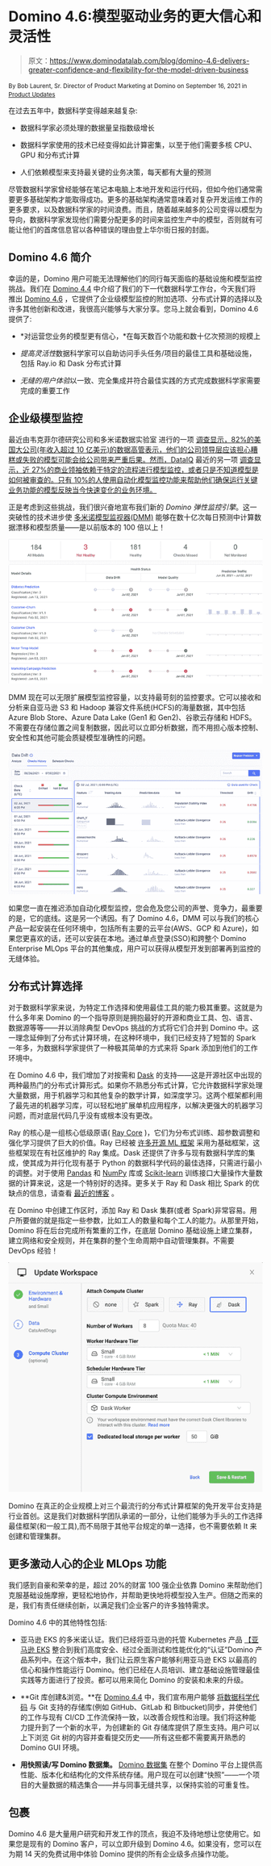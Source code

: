 # Domino 4.6:模型驱动业务的更大信心和灵活性

> 原文：<https://www.dominodatalab.com/blog/domino-4.6-delivers-greater-confidence-and-flexibility-for-the-model-driven-business>

<small class="t-small">By Bob Laurent, Sr. Director of Product Marketing at Domino on September 16, 2021 in [Product Updates](/blog/tag/product-updates)</small>

在过去五年中，数据科学变得越来越复杂:

*   数据科学家必须处理的数据量呈指数级增长

*   数据科学家使用的技术已经变得如此计算密集，以至于他们需要多核 CPU、GPU 和分布式计算

*   人们依赖模型来支持最关键的业务决策，每天都有大量的预测

尽管数据科学家曾经能够在笔记本电脑上本地开发和运行代码，但如今他们通常需要更多基础架构才能取得成功。更多的基础架构通常意味着对复杂开发运维工作的更多要求，以及数据科学家的时间浪费。而且，随着越来越多的公司变得以模型为导向，数据科学家发现他们需要分配更多的时间来监控生产中的模型，否则就有可能让他们的首席信息官以各种错误的理由登上华尔街日报的封面。

## Domino 4.6 简介

幸运的是，Domino 用户可能无法理解他们的同行每天面临的基础设施和模型监控挑战。我们在 [Domino 4.4](https://www.dominodatalab.com/news/domino-4-4-boosts-data-scientists-ability-to-work-the-way-they-want-and-maximize-productivity/) 中介绍了我们的下一代数据科学工作台，今天我们将推出 [Domino 4.6](/news/domino-data-lab-upgrades-enterprise-mlops-platform-to-support-model-monitoring-at-100x-scale-across-all-major-public-clouds) ，它提供了企业级模型监控的附加选项、分布式计算的选择以及许多其他创新和改进，我很高兴能够与大家分享。您马上就会看到，Domino 4.6 提供了:

*   *对运营您业务的模型更有信心，*在每天数百个功能和数十亿次预测的规模上

*   *提高灵活性*数据科学家可以自助访问手头任务/项目的最佳工具和基础设施，包括 Ray.io 和 Dask 分布式计算

*   *无缝的用户体验*以一致、完全集成并符合最佳实践的方式完成数据科学家需要完成的重要工作

## 企业级模型监控

最近由韦克菲尔德研究公司和多米诺数据实验室 进行的一项 [调查显示，82%的美国大公司(年收入超过 10 亿美元)的数据高管表示，他们的公司领导层应该担心糟糕或失败的模型可能会给公司带来严重后果。然而，DataIQ](https://www.dominodatalab.com/resources/data-science-needs-to-grow-up/) 最近的另一项 [调查显示，近 27%的商业领袖依赖于特定的流程进行模型监控，或者只是不知道模型是如何被审查的。只有 10%的人使用自动化模型监控功能来帮助他们确保运行关键业务功能的模型反映当今快速变化的业务环境。](https://www.dominodatalab.com/resources/dataiq-survey-how-to-scale-data-science/)

正是考虑到这些挑战，我们很兴奋地宣布我们新的 *Domino 弹性监控引擎*。这一突破性的技术进步使 [多米诺模型监视器(DMM)](https://www.dominodatalab.com/product/domino-model-monitor) 能够在数十亿次每日预测中计算数据漂移和模型质量——是以前版本的 100 倍以上！

![](img/ffb3e007b158703ae41f7995140290df.png)

DMM 现在可以无限扩展模型监控容量，以支持最苛刻的监控要求。它可以接收和分析来自亚马逊 S3 和 Hadoop 兼容文件系统(HCFS)的海量数据，其中包括 Azure Blob Store、Azure Data Lake (Gen1 和 Gen2)、谷歌云存储和 HDFS。不需要在存储位置之间复制数据，因此可以立即分析数据，而不用担心版本控制、安全性和其他可能会质疑模型准确性的问题。

![](img/740805c9992c5c6b95aa9bfeea698687.png)

如果您一直在推迟添加自动化模型监控，您会危及您公司的声誉、竞争力，最重要的是，它的底线。这是另一个诱因。有了 Domino 4.6，DMM 可以与我们的核心产品一起安装在任何环境中，包括所有主要的云平台(AWS、GCP 和 Azure)，如果您更喜欢的话，还可以安装在本地。通过单点登录(SSO)和跨整个 Domino Enterprise MLOps 平台的其他集成，用户可以获得从模型开发到部署再到监控的无缝体验。

## 分布式计算选择

对于数据科学家来说，为特定工作选择和使用最佳工具的能力极其重要。这就是为什么多年来 Domino 的一个指导原则是拥抱最好的开源和商业工具、包、语言、数据源等等——并以消除典型 DevOps 挑战的方式将它们合并到 Domino 中。这一理念延伸到了分布式计算环境，在这种环境中，我们已经支持了短暂的 Spark 一年多，为数据科学家提供了一种极其简单的方式来将 Spark 添加到他们的工作环境中。

在 Domino 4.6 中，我们增加了对按需[](https://ray.io/)和 [Dask](https://dask.org/) 的支持——这是开源社区中出现的两种最热门的分布式计算形式。如果你不熟悉分布式计算，它允许数据科学家处理大量数据，用于机器学习和其他复杂的数学计算，如深度学习。这两个框架都利用了最先进的机器学习库，可以轻松地扩展单机应用程序，以解决更强大的机器学习问题，而对底层代码几乎没有或根本没有更改。

Ray 的核心是一组核心低级原语( [Ray Core](https://docs.ray.io/en/latest/walkthrough.html) )，它们为分布式训练、超参数调整和强化学习提供了巨大的价值。Ray 已经被 [许多开源 ML 框架](https://docs.ray.io/en/latest/ray-libraries.html#ray-oss-list) 采用为基础框架，这些框架现在有社区维护的 Ray 集成。Dask 还提供了许多与现有数据科学库的集成，使其成为并行化现有基于 Python 的数据科学代码的最佳选择，只需进行最小的调整。对于使用 [Pandas](https://docs.dask.org/en/latest/dataframe-best-practices.html) 和 [NumPy](https://docs.dask.org/en/latest/array-best-practices.html) 库或 [Scikit-learn](https://docs.dask.org/en/latest/gpu.html) 训练接口大量操作大量数据的计算来说，这是一个特别好的选择。更多关于 Ray 和 Dask 相比 Spark 的优缺点的信息，请查看 [最近的博客](https://blog.dominodatalab.com/spark-dask-ray-choosing-the-right-framework) 。

在 Domino 中创建工作区时，添加 Ray 和 Dask 集群(或者 Spark)非常容易[](https://docs.dominodatalab.com/en/latest/reference/dask/Working_with_your_cluster.html)。用户所要做的就是指定一些参数，比如工人的数量和每个工人的能力。从那里开始，Domino 将在后台完成所有繁重的工作，在底层 Domino 基础设施上建立集群，建立网络和安全规则，并在集群的整个生命周期中自动管理集群。不需要 DevOps 经验！

![](img/f330365edb45b182b3219dad8ecd2207.png)

Domino 在真正的企业规模上对三个最流行的分布式计算框架的免开发平台支持是行业首创。这是我们对数据科学团队承诺的一部分，让他们能够为手头的工作选择最佳框架(和一般工具),而不局限于其他平台规定的单一选择，也不需要依赖 It 来创建和管理集群。

## 更多激动人心的企业 MLOps 功能

我们感到自豪和荣幸的是，超过 20%的财富 100 强企业依靠 Domino 来帮助他们克服基础设施摩擦，更轻松地协作，并帮助更快地将模型投入生产。但随之而来的是，我们有责任继续创新，以满足我们企业客户的许多独特需求。

Domino 4.6 中的其他特性包括:

*   亚马逊 EKS 的多米诺认证。我们已经将亚马逊的托管 Kubernetes 产品 [【亚马逊 EKS](https://aws.amazon.com/eks/) 整合到我们高度安全、经过全面测试和性能优化的“认证”Domino 产品系列中。在这个版本中，我们让云原生客户能够利用亚马逊 EKS 以最高的信心和操作性能运行 Domino。他们已经在人员培训、建立基础设施管理最佳实践等方面进行了投资。都可以用来简化 Domino 的安装和未来的升级。

*   **Git 库创建&浏览。**在 [Domino 4.4](https://www.dominodatalab.com/blog/domino-4-4-liberates-data-scientists-to-maximize-productivity) 中，我们宣布用户能够 [将数据科学代码](https://docs.dominodatalab.com/en/latest/reference/projects/git/index.html) 与 Git 支持的存储库(例如 GitHub、GitLab 和 Bitbucket)同步，并使他们的工作与现有 CI/CD 工作流保持一致，以改善合规性和治理。我们将这种能力提升到了一个新的水平，为创建新的 Git 存储库提供了原生支持。用户可以上下浏览 Git 树的内容并查看提交历史——所有这些都不需要离开熟悉的 Domino GUI 环境。

*   **用快照读/写 Domino 数据集。** [Domino 数据集](https://docs.dominodatalab.com/en/latest/reference/data/data_in_domino/datasets.html) 在整个 Domino 平台上提供高性能、版本化和结构化的文件系统存储。用户现在可以创建“快照”——一个项目的大量数据的精选集合——并与同事无缝共享，以保持实验的可重复性。

## 包裹

Domino 4.6 是大量用户研究和开发工作的顶点，我迫不及待地想让您使用它。如果您是现有的 Domino 客户，可以立即升级到 Domino 4.6。如果没有，您可以在为期 14 天的免费试用[](https://www.dominodatalab.com/trial/)中体验 Domino 提供的所有企业级多点操作功能。